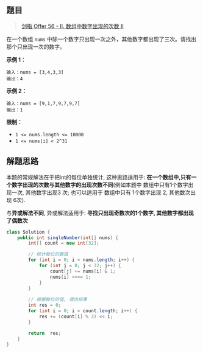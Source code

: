 ## 题目

> [剑指 Offer 56 - II. 数组中数字出现的次数 II](https://leetcode-cn.com/problems/shu-zu-zhong-shu-zi-chu-xian-de-ci-shu-ii-lcof/)

在一个数组 `nums` 中除一个数字只出现一次之外，其他数字都出现了三次。请找出那个只出现一次的数字。


**示例 1：**

```
输入：nums = [3,4,3,3]
输出：4
```

**示例 2：**

```
输入：nums = [9,1,7,9,7,9,7]
输出：1
```

  

**限制：**

- `1 <= nums.length <= 10000`
- `1 <= nums[i] < 2^31`

## 解题思路

本题的常规解法在于把int的每位单独统计, 这种思路适用于: **在一个数组中,只有一个数字出现的次数与其他数字的出现次数不同**(例如本题中 数组中只有1个数字出现一次, 其他数字出现3 次; 也可以适用于 数组中只有 1个数字出现 2, 其他数次出现 6次).



与**异或解法不同**, 异或解法适用于: **寻找只出现奇数次的1个数字, 其他数字都出现了偶数次**

```java
class Solution {
    public int singleNumber(int[] nums) {
        int[] count = new int[32];

        // 统计每位的数值
        for (int i = 0; i < nums.length; i++) {
            for (int j = 0; j < 32; j++) {
                count[j] += nums[i] & 1;
                nums[i] >>>= 1;
            }
        }
        
        // 根据每位的值, 得出结果
        int res = 0;
        for (int i = 0; i < count.length; i++) {
            res += (count[i] % 3) << i;
        }

        return  res;
    }
}
```




